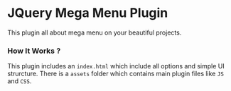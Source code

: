 # JQuery Mega Menu Plugin

This plugin all about mega menu on your beautiful projects.

<h3>How It Works ?</h3>

This plugin includes an <code>index.html</code> which include all options and simple UI strurcture. There is a <code>assets</code> folder which contains main plugin files like <code>JS</code> and <code>CSS</code>. 
